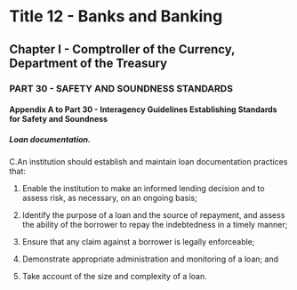 
# Title 12 - Banks and Banking
## Chapter I - Comptroller of the Currency, Department of the Treasury
### PART 30 - SAFETY AND SOUNDNESS STANDARDS
#### Appendix A to Part 30 - Interagency Guidelines Establishing Standards for Safety and Soundness
##### Loan documentation.

C.An institution should establish and maintain loan documentation practices that:

1. Enable the institution to make an informed lending decision and to assess risk, as necessary, on an ongoing basis;

2. Identify the purpose of a loan and the source of repayment, and assess the ability of the borrower to repay the indebtedness in a timely manner;

3. Ensure that any claim against a borrower is legally enforceable;

4. Demonstrate appropriate administration and monitoring of a loan; and

5. Take account of the size and complexity of a loan.
